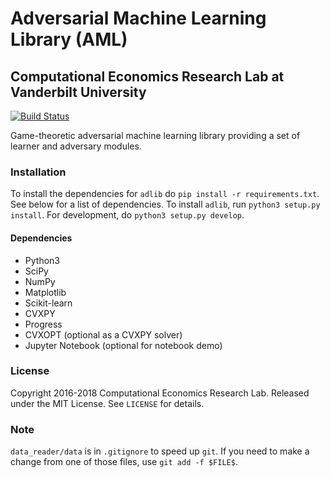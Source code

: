 # Adversarial Machine Learning Library (AML)
## Computational Economics Research Lab at Vanderbilt University

[![Build Status](https://travis-ci.org/vu-aml/adlib.svg?branch=master)](https://travis-ci.org/vu-aml/adlib)

Game-theoretic adversarial machine learning library providing a set of learner and adversary modules.

### Installation
To install the dependencies for `adlib` do `pip install -r requirements.txt`. See below for a list of dependencies.
To install `adlib`, run `python3 setup.py install`. For development, do `python3 setup.py develop`.

#### Dependencies
* Python3 
* SciPy
* NumPy
* Matplotlib
* Scikit-learn
* CVXPY
* Progress
* CVXOPT (optional as a CVXPY solver)
* Jupyter Notebook (optional for notebook demo)

### License
Copyright 2016-2018 Computational Economics Research Lab. Released under the MIT License. See `LICENSE` for details.

### Note
`data_reader/data` is in `.gitignore` to speed up `git`. If you need to make a change from one of those
files, use `git add -f $FILE$`.
